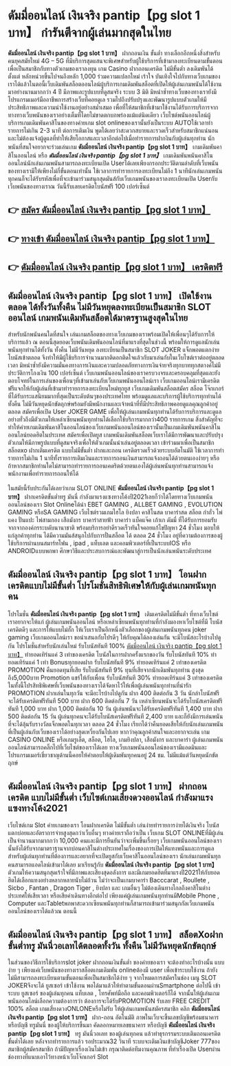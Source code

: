 # ดัมมี่ออนไลน์ เงินจริง pantip【pg slot 1 บาท】  กำรันตีจากผู้เล่นมากสุดในไทย 

**ดัมมี่ออนไลน์ เงินจริง pantip【pg slot 1 บาท】** ฝากถอนเงิน ขั้นต่ำ  ทางเลือกอีกหนึ่งสิ่งสำหรับคนยุคสมัยใหม่ 4G – 5G ที่มีบริการสุดแสนจะพิเศษสำหรับผู้ใช้บริการที่เข้ามาลงทะเบียนตามขั้นตอนเพื่อเป็นสมาชิกกับทางตัวเกมของเราลงทุน เกม Casino  ฝากถอนเครดิต ไม่มีขั้นต่ำ ลงเดิมพันได้ตั้งแต่ หลักหน่วยขึ้นไปจนถึงหลัก 1,000 ร่วมความแปลกใหม่ เร้าใจ บันเทิงใจไปกับทางเว็บเกมของเราได้แล้วในตอนี้เว็บเดิมพันสล็อตออนไลน์ผู้บริการเกมเดิมพันสล็อตที่เปิดให้ผู้เล่นเกมพนันได้ใช้งานมาอย่างนานมากกว่า 4 ปี มีภาพและรูปแบบที่ดูสมจริง ระบบ 3 มิติ
มิหนำซ้ำทางเว็บของทางเรายังมี โปรแกรมเมอร์มืออาชีพการสร้างเว็บที่คอยดูเล  รวมไปถึงปรับปรุงและพัฒนารูปแบบตัวเกมให้มีประสิทธิภาพและความน่าใช้งานอยู่อย่างสม่ำเสมอ เพื่อที่ให้สมาชิกที่เข้ามาใช้งานได้รับการบริการจากทางทางเว็บพนันของเราอย่างเต็มที่โดยไม่ขาดตกบกพร่องแม้แต่นิดเดียว เว็บไซต์พนันออนไลน์ผู้บริการเกมเดิมพันคาสิโนของทางค่ายเกม slot onlineของเรานั้นยังเป็นระบบ AUTOใช้เวลาทำรายการไม่เกิน 2-3 นาที ต่อการเติมเงิน พูดได้เลยว่าสะดวกสบายและรวดเร็วสำหรับสมาชิกแน่นอนและไม่ต้องแจ้งผู้ดูแลที่ทำให้เสียโอกาสและเวลาอีกต่อไปเมื่อทำรายการฝากงินกับผู้เล่นทุกท่าน
นักพนันที่สนใจอยากจะร่วมเล่นเกม **ดัมมี่ออนไลน์ เงินจริง pantip【pg slot 1 บาท】** เกมเดิมพันคาสิโนออนไลน์ หรือ ***ดัมมี่ออนไลน์ เงินจริง pantip【pg slot 1 บาท】*** เกมเดิมพันพนันคาสิโนออนไลน์นักเล่นเกมพนันสามารถลงทะเบียนเปิด Userได้เลยเพียงกรอกประวัติตามลำดับที่เว็บพนันของทางเรามีให้เพียงไม่กี่ขั้นตอนเท่านั้น ใช้เวลาการทำรายการลงทะเบียนไม่ถึง 1 นาทีนักเล่นเกมพนันทุกคนก็จะได้รับรหัสเพื่อที่จะเข้ามาร่วมสนุกสุดมันส์กับเว็บเกมพนันของเราลงทะเบียนเปิด Userกับเว็บพนันของทางเราณ วันนี้รับเลยเครดิตโบนัสฟรี 100 เปอร์เซ็นต์ 

## 👉 [สมัคร ดัมมี่ออนไลน์ เงินจริง pantip【pg slot 1 บาท】](https://archa888.com/)
## 👉 [ทางเข้า ดัมมี่ออนไลน์ เงินจริง pantip【pg slot 1 บาท】](https://archa888.com/)
## 👉 [ดัมมี่ออนไลน์ เงินจริง pantip【pg slot 1 บาท】 เครดิตฟรี](https://archa888.com/)

## ดัมมี่ออนไลน์ เงินจริง pantip【pg slot 1 บาท】 เปิดใช้งานตลอด ได้ทั้งวันทั้งคืน ไม่มีวันหยุดลงทะเบียนเป็นสมาชิก SLOT ออนไลน์ เกมพนันเดิมพันสล็อตได้มาตรฐานสูงสุดในไทย

สำหรับนักพนันคนใดที่สนใจ เล่นเกมสล็อตของทางเว็บเกมของเราพร้อมเปิดให้เพื่อนๆได้รับการให้บริการแล้ว ณ ตอนนี้สุดยอดเว็บพนันเดิมพันออนไลน์ที่มาแรงที่สุดในช่วงนี้ พร้อมให้การดูแลนักเล่นพนันทุกท่านได้ทั้งวัน ทั้งคืน ไม่มีวันหยุด ลงทะเบียนเป็นสมาชิก SLOT JOKER แจ็กพอตแตกง่าย โบนัสเข้าตลอด จึงทำให้มีผู้ใช้บริการจำนวนมากติดอกติดใจแล้วกับมาเล่นกับในเว็บไซต์เราต่ออยู่ตลอดเวลา มิหนำซ้ำยังมีความมั่นคงทางการเงินและความปลอดภัยทางการเงินจ่ายจริงทุกบาททุกสตางค์ไม่มีประวัติการโกงเงิน 100 เปอร์เซ็นต์ เว็บเกมพนันออนไลน์ของเราครบวงจรและครอบคลุมที่สุดและยังตอบโจทย์ในการเล่นของเพื่อนๆที่เข้ามาเล่นกับเว็บเกมพนันออนไลน์เรา
เว็บเกมออนไลน์เรามีเครดิตฟรีแจกให้กับผู้เล่นที่เข้ามาทำรายการลงทะเบียนใหม่ทุกยูส เว็บเกมเดิมพันสล็อตสมัคร สล็อต โจ๊กเกอร์ ที่ได้รับกระแสนิยมมากที่สุดเป็นระดับต้นๆของประเทศไทย พร้อมดูแลและบริการผู้ใช้บริการทุกท่านได้ทั้งคืน ไม่มีวันหยุดนักขัตฤกษ์พร้อมยังมีพนักงานและเจ้าหน้าที่ที่มีประสิทธิภาพคอยดูแลคุณลูกค้าอยู่ตลอด สมัครเพื่อเปิด User JOKER GAME เพื่อให้ผู้เล่นเกมพนันทุกท่านได้รับการบริการและดูแลอย่างทั่วถึงมีตัวเกมให้เหล่าเซียนพนันทุกท่านได้เลือกใช้บริการมากกว่า400 รายการเกม
สิ่งสำคัญที่จะทำให้ค่ายเกมเดิมพันคาสิโนออนไลน์ของเว็บเกมพนันออนไลน์ของเรานั้นเป็นเกมเดิมพันพนันคาสิโนออนไลน์ยอดฮิตในประเทศ สมัครเพื่อเปิดยูส  เกมพนันเดิมพันสล็อตเว็บเราได้มีการพัฒนาและปรับปรุงตัวเกมให้มีภาพรูปแบบที่ดูสมจจริงเพื่อให้ตัวเกมนั้นน่าเล่นอยู่ตลอดเวลา เข้าร่วมมาเพื่อเป็นสมาชิก สล็อตxo ฝากเติมเครดิต แบบไม่มีขั้นต่ำ ฝากและถอน เครดิตรวดเร็วด้วยระบบอัตโนมัติ ใช้เวลาการทำรายการไม่เกิน 1 นาทีทั้งรายการเติมเงินและรายการถอนเงินสามารถแจ้งถอนได้ด้วยตนเองง่ายๆ หรือถ้าหากสมาชิกท่านใดไม่สามารถทำรายการถอนเคดริตด้วยตนเองได้ผู้เล่นพนันทุกท่านสามารถแจ้งพนักงานเพื่อทำรายการถอนให้ได้

ในสมัยนี้รับประกันได้เลยว่าเกม SLOT ONLINE  **ดัมมี่ออนไลน์ เงินจริง pantip【pg slot 1 บาท】** ฝากเครดิตขั้นต่ำทรู มันนี่ กำลังมาแรงแซงทางโค้งปี2021เลยก็ว่าได้โดยทางเว็บเกมพนันออนไลน์ของเรา Slot Onlineได้นำ EBET GAMING , ALLBET GAMING , EVOLUTION GAMING หรือSA GAMING เว็บไซต์รวมเกมไฮโล ยิงปลา คาสิโนสด บาคาร่าสด สล็อต กำถั่ว ไพ่แคง ปั่นแปะ ไพ่สามกอง เสือมังกร บาคาร่าสายฟ้า บาคาร่า แบ็คแจ๊ค เก้าเก ดัมมี่ ที่ได้รับการยอมรับจากจากองค์กรระบดับนานาชาติ พร้อมบริการอย่าดีรวดเร็วทันใจคอยแก้ไขปัญหา 24 ชั่วโมง มอบให้แก่ลูกค้าทุกท่าน ได้มีความมันส์สนุกไปกับการปั่นสล็อต ได้ ตลอด 24 ชั่วโมง อยู่ที่ความต้องการของผู้ใช้บริการผ่านบนสมาร์ทโฟน , ipad , แท็บเลต และคอมพิวเตอร์ที่เป็นระบบIOS หรือ ANDROIDแบบพกพา ศึกษาวิธีและประสบการณ์และพัฒนาสู่การเป็นนักเล่นพนันระดับประเทศ

## ดัมมี่ออนไลน์ เงินจริง pantip【pg slot 1 บาท】 โอนฝากเครดิตแบบไม่มีขั้นต่ำ โปรโมชั่นสิทธิพิเศษให้กับผู้เล่นเกมพนันทุกคน

โปรโมชั่น **ดัมมี่ออนไลน์ เงินจริง pantip【pg slot 1 บาท】** เติมเครดิตไม่มีขั้นต่ำ ที่ทางเว็บไซต์เราอยากจะให้แก่  ผู้เล่นเกมพนันออนไลน์ หรือเหล่าเซียนพนันทุกท่านที่กำลังมองหาเว็บไซต์ที่มี โบนัสเครดิตดีๆ และการให้แบบไม่กั๊ก ให้เว็บเราเป็นอีกหนึ่งตัวเลือกของผู้เล่นเกมพนันทุกคน joker gaming เว็บเกมออนไลน์เรา ขอนำเสนอกับโปรดีๆ ให้กับคุณได้ลองเล่นกัน จะมีโบนัสอะไรบ้างไปดูกัน
โปรโมชั่นสำหรับนักเล่นใหม่ รับโบนัสทันที 100% [ดัมมี่ออนไลน์ เงินจริง pantip【pg slot 1 บาท】](https://archa888.com/) ทำยอดเทิร์นแค่ 3 เท่าของเครดิต
โบนัสในการฝากครั้งแรกของวัน รับโบนัสทันที 10% ทำยอดเทิร์นแค่ 1 เท่า
Bonusทุกยอดฝาก รับโบนัสทันที 9% ทำยอดเทิร์นแค่ 2 เท่าของเครดิต
 PROMOTION คืนยอดทุนที่เสีย รับโบนัสทันที 9% ทุนที่เสียจากนักเดิมพันทุกท่าน สูงสุดถึง5,000บาท
 Promotion แชร์ให้กับเพื่อน รับโบนัสทันที 30% ทำยอดเทิร์นแค่ 3 เท่าของเครดิต
ในทั้งนี้โปรสิทธิพิเศษที่เว็บพนันของทางเราได้จัดหาไว้ให้เพื่อผู้เล่นพนันทุกท่านที่น่ารัก  PROMOTION ฝากเล่นในทุกวัน จะมีอะไรบ้างไปดูกัน
ฝาก 400 ติดต่อกัน 3 วัน นักล่าโบนัสฟรีจะได้รับเครดิตฟรีทันที 500 บาท
ฝาก 600 ติดต่อกัน 7 วัน เหล่าเซียนพนันจะได้รับโบนัสเครดิตฟรีทันที 1,000 บาท
ฝาก 1,000 ติดต่อกัน 10 วัน ผู้เล่นพนันจะได้รับเครดิตฟรีทันที 1,400 บาท
ฝาก 500 ติดต่อกัน 15 วัน ผู้เล่นทุกคนจะได้รับโบนัสเครดิตฟรีทันที 2,400 บาท
และก็ยังมีการเล่นพนันที่จะได้ลุ้นรับรางวัลแจ็กพอตในทุกเวลา ตลอด 24 ชั่วโมง เรียกได้ว่าคืนยอดเสียให้กับนักเล่นเกมพนันที่เป็นผู้เล่นกับเว็บของเราได้อย่างสุดเหวี่ยงกันไปเลย หากว่าคุณลูกค้าสนใจและอยากจะเล่น เกม CASINO ONLINE หรือเกมรูเล็ต, สล็อต, ไฮโล, เกมยิงปลา, เสือมังกร และบาคาร่า ผู้เล่นเกมพนันออนไลน์สามารถคลิ๊กไปที่เว็บไซต์ของเราได้เลย ทางเว็บเกมพนันออนไลน์ของเรามีแอดมินและโปรแกรมเมอร์เชี่ยวชาญด้านนี้คอยให้คำตอบให้ผู้เดิมพันทุกคนอยู่ 24 ชม. ไม่มีแม้แต่วันหยุดนักขัตฤกษ์

## ดัมมี่ออนไลน์ เงินจริง pantip【pg slot 1 บาท】 ฝากถอนเครดิต แบบไม่มีขั้นต่ำ  เว็บไซต์เกมเสี่ยงดวงออนไลน์ กำลังมาแรงแซงทางโค้ง2021

เว็บไซต์เกม Slot ค่ายเกมของเรา โอนฝากเครดิต ไม่มีขั้นต่ำ เล่นง่ายทำรายการง่ายได้เงินจริง โบนัสแตกบ่อยและอัตราการจ่ายสูงสุดกว่าเว็บอื่นๆ ทางค่ายเราถือว่าเป็น เว็บเกม SLOT ONLINEที่มีผู้เล่นเป็นจำนวนมากมากกว่า 10,000 คนและมีการยืนยันว่าจะเพิ่มขึ้นเรื่อยๆ เว็บเกมพนันออนไลน์ของเรานั้นยังได้รับจากมาตราฐานจากบ่อนคาสิโนต่างประเทศในเรื่องของการเปิดให้แทงพนันและการดูแล สำหรับผู้เล่นทุกท่านที่ต้องการและอยากที่จะเปิดยูสกับเว็บคาสิโนออนไลน์ของเรา นักเล่นเกมพนันทุกคนสามารถแอดไลน์เข้ามาได้เลย
	มาเรียนรู้กับ **ดัมมี่ออนไลน์ เงินจริง pantip【pg slot 1 บาท】** ตัวเกมให้ความสนุกสุดเร้าใจที่มีภาพและเสียงสุดอลังการ และมีเกมยอดฮิตที่มาแรงปี2021ให้กับยอดฮิตได้เลือกแทงอย่างหลากหลายนับไม่ถ้วน  ไม่ว่าจะเป็นเกมบาคาร่า Bacccarat , Roullete , Sicbo , Fantan , Dragon Tiger , ยิงปลา และ เกมอื่นๆ ไม่ต้องเดินทางไกลถึงคาสิโนต่างประเทศให้เสียเวลา หรือเสียค่าเดินทางอีกต่อไป เพียงแค่ผู้เล่นเกมพนันทุกท่านมีMobile Phone , Computer และTabletพกพาสะดวกเซียนพนันทุกท่านก็สามารถเข้ามาร่วมสนุกกัลเว็บเกมพนันออนไลน์ของเราได้แล้วณ ตอนนี้

## ดัมมี่ออนไลน์ เงินจริง pantip【pg slot 1 บาท】 สล็อตXoฝากขั้นต่ำทรู มันนี่วอเลทได้ตลอดทั้งวัน ทั้งคืน ไม่มีวันหยุดนักขัตฤกษ์

ในส่วนของวิธีการใช้บริการslot joker ฝากถอนเงินขั้นต่ำ ของค่ายของเรา จะต้องทำอะไรบ้างนั้น แบบง่าย ๆ เพียงแค่เว็บพนันของทางเราสล็อตเกมเดิมพัน onlineต้องมี user เพื่อเข้าระบบใช้งาน ถ้ายังไม่มีสามารถลงทะเบียนตามขั้นตอนเพื่อเป็นสมาชิกได้ง่าย ๆ จากโหมดการสมัครในช่อง เมนู SLOT JOKERจึงจะได้ ยูสเซอร์ เข้าใช้งาน พอได้มาแล้วให้ทำตามขั้นตอนผ่านSmartphone ต่อไปนี้
เข้าระบบ ยูสเซอร์  ของผู้เล่นทุกคน แท็บเลต , โทรศัพท์มือถือ และคอมพิวเตอร์ก็ได้
จากนั้นให้ผู้เล่นเกมพนันออนไลน์เลือกความต้องการว่า ต้องการจะได้รับPROMOTION รับเลย FREE CREDIT 100% สล็อต เกมเสี่ยงดวงONLONEหรือไม่รับ
ให้ผู้เล่นเกมพนันสมัครสมาชิก คลิก **ดัมมี่ออนไลน์ เงินจริง pantip【pg slot 1 บาท】** ฝาก-ถอน อัตโนมัติ ภาพในเว็บจะขึ้นเลขบัญชีพร้อมธนาคาร หรือบัญชี ทรูมันนี่ ของผู้ให้บริการขึ้นมา
คัดลอกหมายเลขธนาคาร หรือบัญชี **ดัมมี่ออนไลน์ เงินจริง pantip【pg slot 1 บาท】** ทรู มันนี่วอเลท ของผู้เล่นทุกคน แล้วทำธุรกรรมระบบเติมถอนเครดิตขั้นต่ำได้เลย
หลังจากทำรายการแล้ว รอประมาณ32 วินาที ระบบจะเติมเงินเข้าบัญชีJoker 777ของสมาชิกผู้สมัครสมาชิก
ถ้ามีปัญหาเรื่องเงินไม่เข้า กรุณาติดต่อทีมงานคุณภาพ ที่ทำเรื่องเปิด Userผ่านช่องทางที่แนบเอาไว้ทางหน้าเว็บโจ๊กเกอร์ Slot


